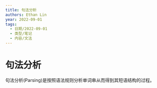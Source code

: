 ```yaml
---
title: 句法分析
authors: Ethan Lin
year: 2022-09-01 
tags:
  - 日期/2022-09-01 
  - 类型/笔记 
  - 内容/文法
---
```



# 句法分析






句法分析(Parsing)是按照语法规则分析单词串从而得到其短语结构的过程。